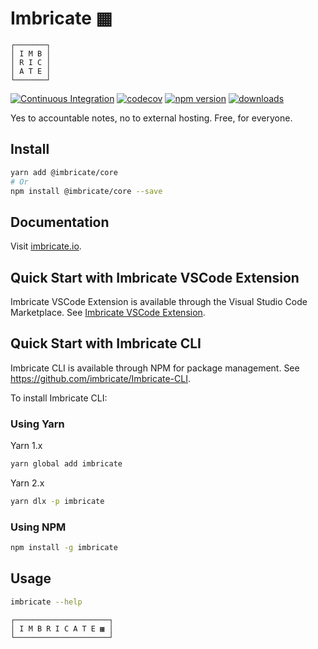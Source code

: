# Imbricate ▦

```
┌───────┐
│ I M B │
│ R I C │
│ A T E │
└───────┘
```

[![Continuous Integration](https://github.com/Imbricate/Imbricate/actions/workflows/ci.yml/badge.svg)](https://github.com/Imbricate/Imbricate/actions/workflows/ci.yml)
[![codecov](https://codecov.io/gh/Imbricate/Imbricate/branch/main/graph/badge.svg)](https://codecov.io/gh/Imbricate/Imbricate)
[![npm version](https://badge.fury.io/js/%40imbricate%2Fcore.svg)](https://badge.fury.io/js/%40imbricate%2Fcore)
[![downloads](https://img.shields.io/npm/dm/@imbricate/core.svg)](https://www.npmjs.com/package/@imbricate/core)

Yes to accountable notes, no to external hosting. Free, for everyone.

## Install

```sh
yarn add @imbricate/core
# Or
npm install @imbricate/core --save
```

## Documentation

Visit [imbricate.io](https://imbricate.io/).

## Quick Start with Imbricate VSCode Extension

Imbricate VSCode Extension is available through the Visual Studio Code Marketplace. See [Imbricate VSCode Extension](https://marketplace.visualstudio.com/items?itemName=imbricate.imbricate).

## Quick Start with Imbricate CLI

Imbricate CLI is available through NPM for package management. See https://github.com/imbricate/Imbricate-CLI.

To install Imbricate CLI:

### Using Yarn

Yarn 1.x

```sh
yarn global add imbricate
```

Yarn 2.x

```sh
yarn dlx -p imbricate
```

### Using NPM

```sh
npm install -g imbricate
```

## Usage

```sh
imbricate --help
```

```
┌─────────────────────┐
│ I M B R I C A T E ▦ │
└─────────────────────┘
```
